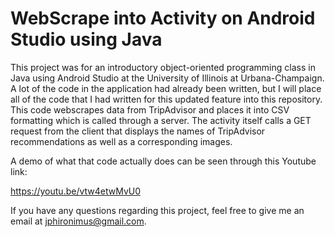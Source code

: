 # WebScrape into Activity on Android Studio using Java

This project was for an introductory object-oriented programming class in Java using Android Studio at the University of Illinois at Urbana-Champaign. A lot of the code in the application had already been written, but I will place all of the code that I had written for this updated feature into this repository. This code webscrapes data from TripAdvisor and places it into CSV formatting which is called through a server. The activity itself calls a GET request from the client that displays the names of TripAdvisor recommendations as well as a corresponding images. 

A demo of what that code actually does can be seen through this Youtube link:

https://youtu.be/vtw4etwMvU0

If you have any questions regarding this project, feel free to give me an email at jphironimus@gmail.com.

